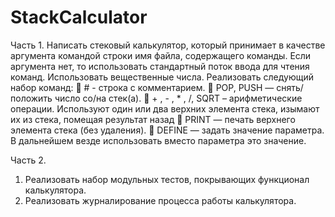# StackCalculator
Часть 1. 
Написать стековый калькулятор, который принимает в качестве аргумента командой
строки имя файла, содержащего команды. Если аргумента нет, то использовать
стандартный поток ввода для чтения команд. Использовать вещественные числа.
Реализовать следующий набор команд:
 # - строка с комментарием.
 POP, PUSH — снять/положить число со/на стек(а).
 + , - , * , /, SQRT – арифметические операции. Используют один или два верхних
элемента стека, изымают их из стека, помещая результат назад
 PRINT — печать верхнего элемента стека (без удаления).
 DEFINE — задать значение параметра. В дальнейшем везде использовать вместо
параметра это значение.

Часть 2.
1. Реализовать набор модульных тестов, покрывающих функционал калькулятора.
2. Реализовать журналирование процесса работы калькулятора.
